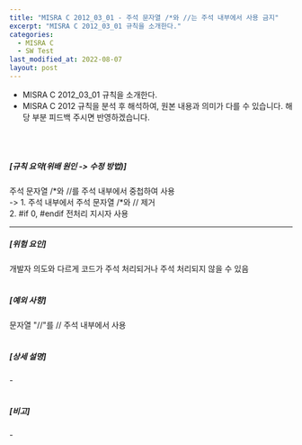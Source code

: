 ```yaml
---
title: "MISRA C 2012_03_01 - 주석 문자열 /*와 //는 주석 내부에서 사용 금지"
excerpt: "MISRA C 2012_03_01 규칙을 소개한다."
categories:
  - MISRA C
  - SW Test
last_modified_at: 2022-08-07
layout: post
---
```

- MISRA C 2012_03_01 규칙을 소개한다.
- MISRA C 2012 규칙을 분석 후 해석하여, 원본 내용과 의미가 다를 수 있습니다. 해당 부분 피드백 주시면 반영하겠습니다. 
<br>
<br>



<h5>
    [규칙 요약(위배 원인 -&gt; 수정 방법)]
</h5>
<p>
    주석 문자열 /*와 //를 주석 내부에서 중첩하여 사용
    <br>
    -&gt; 1. 주석 내부에서 주석 문자열 /*와 // 제거
    <br>
    2. #if 0, #endif 전처리 지시자 사용
</p>
<hr>
<h5>
    [위험 요인]
</h5>
<p>
    개발자 의도와 다르게 코드가 주석 처리되거나 주석 처리되지 않을 수 있음
    <br>
    &nbsp;
</p>
<h5>
    [예외 사항]
</h5>
<p>
    문자열 "//"를 // 주석 내부에서 사용
    <br>
    &nbsp;
</p>
<h5>
    [상세 설명]
</h5>
<p>
    -
    <br>
    &nbsp;
</p>
<h5>
    [비고]
</h5>
<p>
    -
</p>